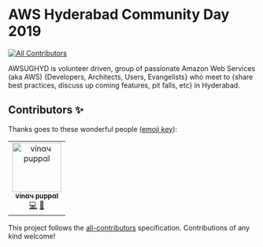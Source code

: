 # AWS Hyderabad Community Day 2019

[![All Contributors](https://img.shields.io/badge/all_contributors-2-orange.svg?style=flat-square)](#contributors-)

AWSUGHYD is volunteer driven, group of passionate Amazon Web Services (aka AWS) {Developers, Architects, Users, Evangelists} who meet to {share best practices, discuss up coming features, pit falls, etc} in Hyderabad.

## Contributors ✨

Thanks goes to these wonderful people ([emoji key](https://allcontributors.org/docs/en/emoji-key)):

<!-- ALL-CONTRIBUTORS-LIST:START - Do not remove or modify this section -->
<!-- prettier-ignore-start -->
<!-- markdownlint-disable -->
<table>
  <tr>
    <td align="center"><a href="https://www.vinaypuppal.com/"><img src="https://avatars1.githubusercontent.com/u/8843216?v=4" width="100px;" alt="vínαч puppαl"/><br /><sub><b>vínαч puppαl</b></sub></a><br /><a href="https://github.com/awsughyd/community-day-2019/commits?author=vinaypuppal" title="Code">💻</a> <a href="#design-vinaypuppal" title="Design">🎨</a></td>
  </tr>
</table>

<!-- markdownlint-enable -->
<!-- prettier-ignore-end -->

<!-- ALL-CONTRIBUTORS-LIST:END -->

This project follows the [all-contributors](https://github.com/all-contributors/all-contributors) specification. Contributions of any kind welcome!
